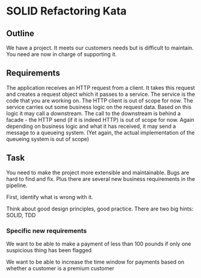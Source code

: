# SOLID Refactoring Kata

## Outline 
We have a project. It meets our customers needs but is difficult to maintain. You need are now in charge of supporting it.


## Requirements
The application receives an HTTP request from a client. It takes this request and creates a request object which it passes to a service.
The service is the code that you are working on. The HTTP client is out of scope for now. 
The service carries out some business logic on the request data. 
Based on this logic it may call a downstream. The call to the downstream is behind a facade - the HTTP send (if it is indeed HTTP) is out of scope for now.
Again depending on business logic and what it has received, it may send a message to a queueing system. (Yet again, the actual implementation of the queueing system is out of scope)

## Task
You need to make the project more extensible and maintainable. Bugs are hard to find and fix. Plus there are several new business requirements in the pipeline.

First, identify what is wrong with it.

Think about good design principles, good practice. There are two big hints:
SOLID,
TDD

### Specific new requirements
We want to be able to make a payment of less than 100 pounds if only one suspicious thing has been flagged

We want to be able to increase the time window for payments based on whether a customer is a premium customer



